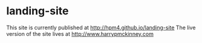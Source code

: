 # landing-site
This site is currently published at http://hpm4.github.io/landing-site 
The live version of the site lives at http://www.harrypmckinney.com
